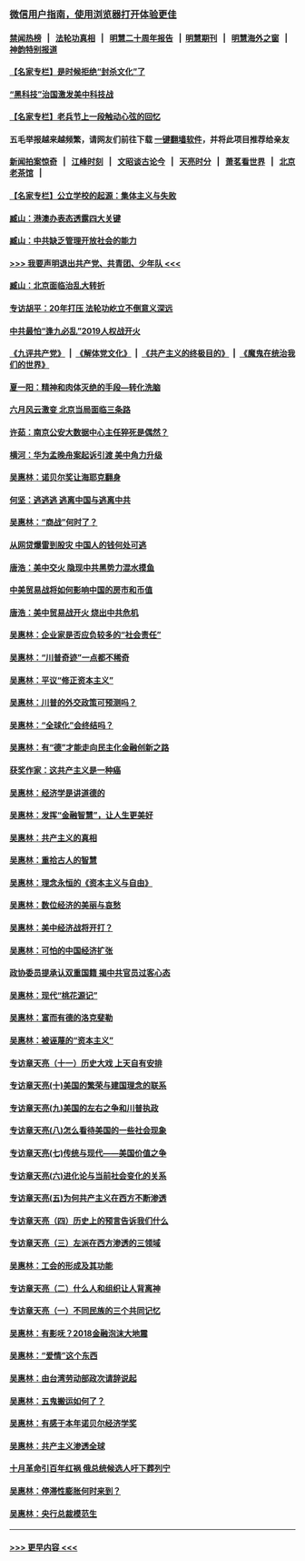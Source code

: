 ### [微信用户指南，使用浏览器打开体验更佳](https://github.com/gfw-breaker/banned-news1/blob/master/indexes/wechat-guide.md?t=0)
#### [禁闻热榜](热点新闻.md?t=0)  &nbsp;&nbsp;|&nbsp;&nbsp; [法轮功真相](https://github.com/gfw-breaker/truth/blob/master/README.md?t=0) &nbsp;&nbsp;|&nbsp;&nbsp; [明慧二十周年报告](https://github.com/gfw-breaker/mh-reports/blob/master/README.md?t=0) &nbsp;&nbsp;|&nbsp;&nbsp;[明慧期刊](https://github.com/gfw-breaker/mh-qikan) &nbsp;&nbsp;|&nbsp;&nbsp; [明慧海外之窗](https://github.com/gfw-breaker/mh-news/blob/master/README.md?t=0) &nbsp;&nbsp;|&nbsp;&nbsp; [神韵特别报道](https://github.com/gfw-breaker/mh-news/blob/master/shenyun.md?t=0)
#### [【名家专栏】是时候拒绝“封杀文化”了](../pages/nsc423/n11814093.md?t=02120522) 
#### [“黑科技”治国激发美中科技战](../pages/nsc423/n11638056.md?t=02120522) 
#### [【名家专栏】老兵节上一段触动心弦的回忆](../pages/nsc423/n11646016.md?t=02120522) 
#### 五毛举报越来越频繁，请网友们前往下载 [一键翻墙软件](https://github.com/gfw-breaker/ssr-accounts)，并将此项目推荐给亲友
#### [新闻拍案惊奇](https://github.com/gfw-breaker/banned-news1/blob/master/pages/link4.md) &nbsp;&nbsp;|&nbsp;&nbsp; [江峰时刻](https://github.com/gfw-breaker/banned-news1/blob/master/pages/link4.md) &nbsp;&nbsp;|&nbsp;&nbsp; [文昭谈古论今](https://github.com/gfw-breaker/banned-news1/blob/master/pages/link4.md) &nbsp;&nbsp;|&nbsp;&nbsp; [天亮时分](https://github.com/gfw-breaker/banned-news1/blob/master/pages/link4.md) &nbsp;&nbsp;|&nbsp;&nbsp; [萧茗看世界](https://github.com/gfw-breaker/banned-news1/blob/master/pages/link4.md) &nbsp;&nbsp;|&nbsp;&nbsp; [北京老茶馆](https://github.com/gfw-breaker/banned-news1/blob/master/pages/link4.md) &nbsp;&nbsp;|&nbsp;&nbsp; 
#### [【名家专栏】公立学校的起源：集体主义与失败](../pages/nsc423/n11601833.md?t=02120522) 
#### [臧山：港澳办表态透露四大关键](../pages/nsc423/n11421628.md?t=02120522) 
#### [臧山：中共缺乏管理开放社会的能力](../pages/nsc423/n11407457.md?t=02120522) 
#### [>>> 我要声明退出共产党、共青团、少年队 <<<](https://github.com/begood0513/goodnews/blob/master/quit/letter.md) 
#### [臧山：北京面临治乱大转折](../pages/nsc423/n11406895.md?t=02120522) 
#### [专访胡平：20年打压 法轮功屹立不倒意义深远](../pages/nsc423/n11398800.md?t=02120522) 
#### [中共最怕“逢九必乱”2019人权战开火](../pages/nsc423/n11385248.md?t=02120522) 
#### [《九评共产党》](https://github.com/begood0513/9ping.md/blob/master/README.md) &nbsp;|&nbsp; [《解体党文化》](../../../../jtdwh.md/blob/master/README.md)  &nbsp;|&nbsp; [《共产主义的终极目的》](../../../../gczydzjmd.md/blob/master/README.md) &nbsp;|&nbsp; [《魔鬼在统治我们的世界》](../../../../mgztzwmdsj.md/blob/master/README.md) 
#### [夏一阳：精神和肉体灭绝的手段—转化洗脑](../pages/nsc423/n11368250.md?t=02120522) 
#### [六月风云激变 北京当局面临三条路](../pages/nsc423/n11313668.md?t=02120522) 
#### [许茹：南京公安大数据中心主任猝死是偶然？](../pages/nsc423/n11064744.md?t=02120522) 
#### [横河：华为孟晚舟案起诉引渡 美中角力升级](../pages/nsc423/n11027230.md?t=02120522) 
#### [吴惠林：诺贝尔奖让海耶克翻身](../pages/nsc423/n10890049.md?t=02120522) 
#### [何坚：逃逃逃 逃离中国与逃离中共](../pages/nsc423/n10592891.md?t=02120522) 
#### [吴惠林：“商战”何时了？](../pages/nsc423/n10573558.md?t=02120522) 
#### [从网贷爆雷到股灾 中国人的钱何处可逃](../pages/nsc423/n10572800.md?t=02120522) 
#### [唐浩：美中交火 隐现中共黑势力混水摸鱼](../pages/nsc423/n10544040.md?t=02120522) 
#### [中美贸易战将如何影响中国的房市和币值](../pages/nsc423/n10543697.md?t=02120522) 
#### [唐浩：美中贸易战开火 烧出中共危机](../pages/nsc423/n10540126.md?t=02120522) 
#### [吴惠林：企业家是否应负较多的“社会责任”](../pages/nsc423/n10535022.md?t=02120522) 
#### [吴惠林：“川普奇迹”一点都不稀奇](../pages/nsc423/n10512808.md?t=02120522) 
#### [吴惠林：平议“修正资本主义”](../pages/nsc423/n10495724.md?t=02120522) 
#### [吴惠林：川普的外交政策可预测吗？](../pages/nsc423/n10462387.md?t=02120522) 
#### [吴惠林：“全球化”会终结吗？](../pages/nsc423/n10452838.md?t=02120522) 
#### [吴惠林：有“德”才能走向民主化金融创新之路](../pages/nsc423/n10432292.md?t=02120522) 
#### [获奖作家：这共产主义是一种癌](../pages/nsc423/n10431541.md?t=02120522) 
#### [吴惠林：经济学是讲道德的](../pages/nsc423/n10398014.md?t=02120522) 
#### [吴惠林：发挥“金融智慧”，让人生更美好](../pages/nsc423/n10375019.md?t=02120522) 
#### [吴惠林：共产主义的真相](../pages/nsc423/n10351394.md?t=02120522) 
#### [吴惠林：重拾古人的智慧](../pages/nsc423/n10337691.md?t=02120522) 
#### [吴惠林：理念永恒的《资本主义与自由》](../pages/nsc423/n10316274.md?t=02120522) 
#### [吴惠林：数位经济的美丽与哀愁](../pages/nsc423/n10292946.md?t=02120522) 
#### [吴惠林：美中经济战将开打？](../pages/nsc423/n10258825.md?t=02120522) 
#### [吴惠林：可怕的中国经济扩张](../pages/nsc423/n10219147.md?t=02120522) 
#### [政协委员提承认双重国籍 揭中共官员过客心态](../pages/nsc423/n10208809.md?t=02120522) 
#### [吴惠林：现代“桃花源记”](../pages/nsc423/n10185234.md?t=02120522) 
#### [吴惠林：富而有德的洛克斐勒](../pages/nsc423/n10142264.md?t=02120522) 
#### [吴惠林：被诬蔑的“资本主义”](../pages/nsc423/n10124816.md?t=02120522) 
#### [专访章天亮（十一）历史大戏 上天自有安排](../pages/nsc423/n10094905.md?t=02120522) 
#### [专访章天亮(十)美国的繁荣与建国理念的联系](../pages/nsc423/n10094899.md?t=02120522) 
#### [专访章天亮(九)美国的左右之争和川普执政](../pages/nsc423/n10094889.md?t=02120522) 
#### [专访章天亮(八)怎么看待美国的一些社会现象](../pages/nsc423/n10094857.md?t=02120522) 
#### [专访章天亮(七)传统与现代——美国价值之争](../pages/nsc423/n10093140.md?t=02120522) 
#### [专访章天亮(六)进化论与当前社会变化的关系](../pages/nsc423/n10092036.md?t=02120522) 
#### [专访章天亮(五)为何共产主义在西方不断渗透](../pages/nsc423/n10083620.md?t=02120522) 
#### [专访章天亮（四）历史上的预言告诉我们什么](../pages/nsc423/n10083606.md?t=02120522) 
#### [专访章天亮（三）左派在西方渗透的三领域](../pages/nsc423/n10081115.md?t=02120522) 
#### [吴惠林：工会的形成及其功能](../pages/nsc423/n10080633.md?t=02120522) 
#### [专访章天亮（二）什么人和组织让人背离神](../pages/nsc423/n10076637.md?t=02120522) 
#### [专访章天亮（一）不同民族的三个共同记忆](../pages/nsc423/n10074188.md?t=02120522) 
#### [吴惠林：有影呒？2018金融泡沫大地震](../pages/nsc423/n10040534.md?t=02120522) 
#### [吴惠林：“爱情”这个东西](../pages/nsc423/n10019423.md?t=02120522) 
#### [吴惠林：由台湾劳动部政次请辞说起](../pages/nsc423/n9979679.md?t=02120522) 
#### [吴惠林：五鬼搬运如何了？](../pages/nsc423/n9925338.md?t=02120522) 
#### [吴惠林：有感于本年诺贝尔经济学奖](../pages/nsc423/n9871883.md?t=02120522) 
#### [吴惠林：共产主义渗透全球](../pages/nsc423/n9812748.md?t=02120522) 
#### [十月革命引百年红祸 俄总统候选人吁下葬列宁](../pages/nsc423/n9810182.md?t=02120522) 
#### [吴惠林：停滞性膨胀何时来到？](../pages/nsc423/n9764136.md?t=02120522) 
#### [吴惠林：央行总裁模范生](../pages/nsc423/n9728134.md?t=02120522) 

----
#### [ >>> 更早内容 <<< ](../indexes/nsc423-earlier.md)
